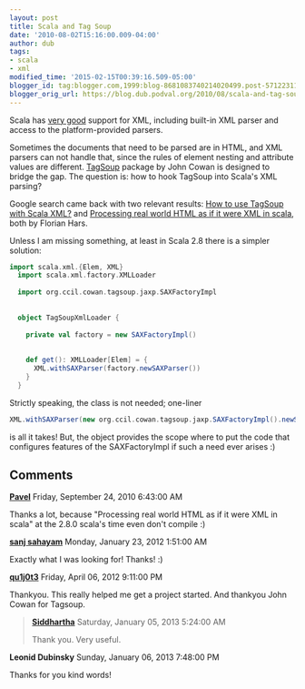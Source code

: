 ```yaml
---
layout: post
title: Scala and Tag Soup
date: '2010-08-02T15:16:00.009-04:00'
author: dub
tags:
- scala
- xml
modified_time: '2015-02-15T00:39:16.509-05:00'
blogger_id: tag:blogger.com,1999:blog-8681083740214020499.post-5712231194807527541
blogger_orig_url: https://blog.dub.podval.org/2010/08/scala-and-tag-soup.html
---
```


Scala has [very good](http://weblogs.java.net/blog/cayhorstmann/archive/2010/05/16/xml-processing-scala) support for XML,
including built-in XML parser and access to the platform-provided parsers.

Sometimes the documents that need to be parsed are in HTML, and XML parsers can not handle that, since the rules of
element nesting and attribute values are different. [TagSoup](http://home.ccil.org/~cowan/XML/tagsoup/) package by John
Cowan is designed to bridge the gap. The question is: how to hook TagSoup into Scala's XML parsing?

Google search came back with two relevant results:
[How to use TagSoup with Scala XML?](http://scala-programming-language.1934581.n4.nabble.com/How-to-use-TagSoup-with-Scala-XML-td1940874.html#a1940874)
and [Processing real world HTML as if it were XML in scala](http://www.hars.de/2009/01/html-as-xml-in-scala.html),
both by Florian Hars.

Unless I am missing something, at least in Scala 2.8 there is a simpler solution:
```scala
import scala.xml.{Elem, XML}
  import scala.xml.factory.XMLLoader
    
  import org.ccil.cowan.tagsoup.jaxp.SAXFactoryImpl
    
    
  object TagSoupXmlLoader {
    
    private val factory = new SAXFactoryImpl()
  
    
    def get(): XMLLoader[Elem] = {
      XML.withSAXParser(factory.newSAXParser())
    }
  }
```

Strictly speaking, the class is not needed; one-liner
```scala
XML.withSAXParser(new org.ccil.cowan.tagsoup.jaxp.SAXFactoryImpl().newSAXParser())
```
is all it takes! But, the object provides the scope where to put the code that configures features of the SAXFactoryImpl
if such a need ever arises :)

## Comments ##

**[Pavel](https://www.blogger.com/profile/08462194502302025182)** Friday, September 24, 2010 6:43:00 AM

Thanks a lot, because "Processing real world HTML as if it were XML in scala" at the 2.8.0 scala's time even don't compile :)

**[sanj sahayam](https://www.blogger.com/profile/01161497777336386073)** Monday, January 23, 2012 1:51:00 AM

Exactly what I was looking for! Thanks! :)

**[qu1j0t3](https://www.blogger.com/profile/16041515498065869604)** Friday, April 06, 2012 9:11:00 PM

Thankyou. This really helped me get a project started. And thankyou John Cowan for Tagsoup.

> **[Siddhartha](https://www.blogger.com/profile/13445999321678627749)** Saturday, January 05, 2013 5:24:00 AM
> 
> Thank you. Very useful.

  **Leonid Dubinsky** Sunday, January 06, 2013 7:48:00 PM

  Thanks for you kind words!

